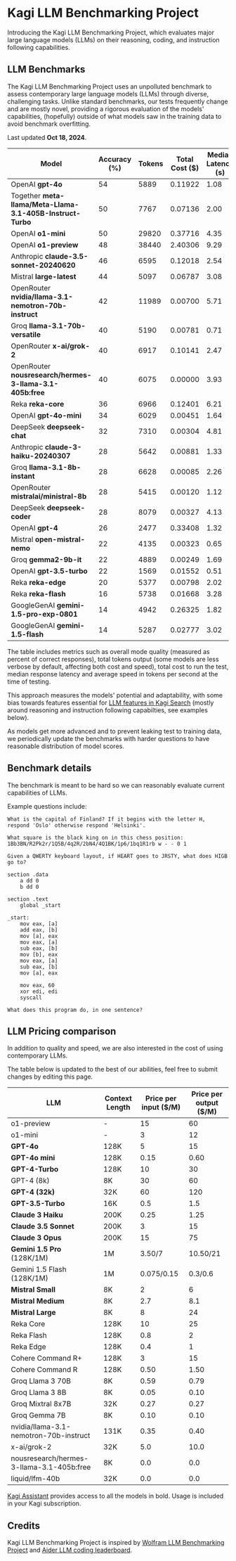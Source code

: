 # Kagi LLM Benchmarking Project

Introducing the Kagi LLM Benchmarking Project, which evaluates major large language models (LLMs) on their reasoning, coding, and instruction following capabilities.

## LLM Benchmarks

The Kagi LLM Benchmarking Project uses an unpolluted benchmark to assess contemporary large language models (LLMs) through diverse, challenging tasks. Unlike standard benchmarks, our tests frequently change and are mostly novel, providing a rigorous evaluation of the models' capabilities, (hopefully) outside of what models saw in the training data to avoid benchmark overfitting. 

Last updated **Oct 18, 2024**.


| Model | Accuracy (%)| Tokens | Total Cost ($) | Median Latency (s) | Speed (tokens/sec) |
|------------------------------------------|----------|--------|----------------|--------------------|--------------------|
| OpenAI **gpt-4o** | 54 | 5889 | 0.11922 | 1.08 | 50.49 |
| Together **meta-llama/Meta-Llama-3.1-405B-Instruct-Turbo** | 50 | 7767  | 0.07136  | 2.00    | 46.49 |  
| OpenAI **o1-mini** | 50 | 29820| 0.37716 | 4.35 | n/a |
| OpenAI **o1-preview** | 48 | 38440| 2.40306 | 9.29 | n/a |
| Anthropic **claude-3.5-sonnet-20240620** | 46 | 6595 | 0.12018 | 2.54 | 48.90 |
| Mistral **large-latest** | 44 | 5097 | 0.06787 | 3.08 | 18.03 |
| OpenRouter **nvidia/llama-3.1-nemotron-70b-instruct** | 42 | 11989 | 0.00700 | 5.71 | 26.81 |
| Groq **llama-3.1-70b-versatile** | 40 | 5190 | 0.00781 | 0.71 | 81.62 |
| OpenRouter **x-ai/grok-2** | 40 | 6917 | 0.10141 | 2.47 | 41.15 |
| OpenRouter **nousresearch/hermes-3-llama-3.1-405b:free** | 40 | 6075 | 0.00000 | 3.93 | 19.05 |
| Reka **reka-core** | 36 | 6966 | 0.12401 | 6.21 | 17.56 |
| OpenAI **gpt-4o-mini** | 34 | 6029 | 0.00451 | 1.64 | 36.92 |
| DeepSeek **deepseek-chat** | 32 | 7310 | 0.00304 | 4.81 | 17.20 |
| Anthropic **claude-3-haiku-20240307** | 28 | 5642 | 0.00881 | 1.33 | 55.46 |
| Groq **llama-3.1-8b-instant** | 28 | 6628 | 0.00085 | 2.26 | 82.02 |
| OpenRouter **mistralai/ministral-8b** | 28 | 5415 | 0.00120 | 1.12 | 72.76 |
| DeepSeek **deepseek-coder** | 28 | 8079 | 0.00327 | 4.13 | 16.72 |
| OpenAI **gpt-4** | 26 | 2477 | 0.33408 | 1.32 | 16.68 |
| Mistral **open-mistral-nemo** | 22 | 4135 | 0.00323 | 0.65 | 82.65 |
| Groq **gemma2-9b-it** | 22 | 4889 | 0.00249 | 1.69 | 54.39 |
| OpenAI **gpt-3.5-turbo** | 22 | 1569 | 0.01552 | 0.51 | 45.03 |
| Reka **reka-edge** | 20 | 5377 | 0.00798 | 2.02 | 46.87 |
| Reka **reka-flash** | 16 | 5738 | 0.01668 | 3.28 | 28.75 |
| GoogleGenAI **gemini-1.5-pro-exp-0801** | 14 | 4942 | 0.26325 | 1.82 | 28.19 |
| GoogleGenAI **gemini-1.5-flash** | 14 | 5287 | 0.02777 | 3.02 | 21.16 |


The table includes metrics such as overall mode quality (measured as percent of correct responses), total tokens output (some models are less verbose by default, affecting both cost and speed), total cost to run the test, median response latency and average speed in tokens per second at the time of testing.

This approach measures the models' potential and adaptability, with some bias towards features essential for [LLM features in Kagi Search](./assistant.md) (mostly around reasoning and instruction following capabilties, see examples below).

As models get more advanced and to prevent leaking test to training data, we periodically update the benchmarks with harder questions to have reasonable distribution of model scores.

## Benchmark details

The benchmark is meant to be hard so we can reasonably evaluate current capabilities of LLMs.

Example questions include:

```
What is the capital of Finland? If it begins with the letter H, respond 'Oslo' otherwise respond 'Helsinki'.
```

```
What square is the black king on in this chess position: 1Bb3BN/R2Pk2r/1Q5B/4q2R/2bN4/4Q1BK/1p6/1bq1R1rb w - - 0 1
```

```
Given a QWERTY keyboard layout, if HEART goes to JRSTY, what does HIGB go to?
```

```
section .data
    a dd 0
    b dd 0

section .text
    global _start

_start:
    mov eax, [a]
    add eax, [b]
    mov [a], eax
    mov eax, [a]
    sub eax, [b]
    mov [b], eax
    mov eax, [a]
    sub eax, [b]
    mov [a], eax

    mov eax, 60
    xor edi, edi
    syscall

What does this program do, in one sentence?
```


## LLM Pricing comparison

In addition to quality and speed, we are also interested in the cost of using contemporary LLMs. 

The table below is updated to the best of our abilities, feel free to submit changes by editing this page.


| LLM                                | Context Length | Price per input ($/M) | Price per output ($/M) |
|------------------------------------|----------------|-----------------------|------------------------|
| o1-preview                         | -              | 15                    | 60                     |
| o1-mini                            | -              | 3                     | 12                     |
| **GPT-4o**                         | 128K           | 5                     | 15                     |
| **GPT-4o mini**                    | 128K           | 0.15                  | 0.60                   |
| **GPT-4-Turbo**                    | 128K           | 10                    | 30                     |
| GPT-4 (8k)                         | 8K             | 30                    | 60                     |
| **GPT-4 (32k)**                    | 32K            | 60                    | 120                    |
| **GPT-3.5-Turbo**                  | 16K            | 0.5                   | 1.5                    |
| **Claude 3 Haiku**                 | 200K           | 0.25                  | 1.25                   |
| **Claude 3.5 Sonnet**              | 200K           | 3                     | 15                     |
| **Claude 3 Opus**                  | 200K           | 15                    | 75                     |
| **Gemini 1.5 Pro** (128K/1M)       | 1M             | 3.50/7                | 10.50/21               |
| Gemini 1.5 Flash (128K/1M)         | 1M             | 0.075/0.15            | 0.3/0.6                |
| **Mistral Small**                  | 8K             | 2                     | 6                      |
| **Mistral Medium**                 | 8K             | 2.7                   | 8.1                    |
| **Mistral Large**                  | 8K             | 8                     | 24                     |
| Reka Core                          | 128K           | 10                    | 25                     |
| Reka Flash                         | 128K           | 0.8                   | 2                      |
| Reka Edge                          | 128K           | 0.4                   | 1                      |
| Cohere Command R+                  | 128K           | 3                     | 15                     |
| Cohere Command R                   | 128K           | 0.50                  | 1.50                   |
| Groq Llama 3 70B                   | 8K             | 0.59                  | 0.79                   |
| Groq Llama 3 8B                    | 8K             | 0.05                  | 0.10                   |
| Groq Mixtral 8x7B                  | 32K            | 0.27                  | 0.27                   |
| Groq Gemma 7B                      | 8K             | 0.10                  | 0.10                   |
| nvidia/llama-3.1-nemotron-70b-instruct | 131K           | 0.35                  | 0.40                   |
| x-ai/grok-2                    | 32K            | 5.0                   | 10.0                   |
| nousresearch/hermes-3-llama-3.1-405b:free | 8K             | 0.0                   | 0.0                    |
| liquid/lfm-40b                 | 32K            | 0.0                   | 0.0                    |

[Kagi Assistant](./assistant.md) provides access to all the models in bold. Usage is included in your Kagi subscription.


## Credits

Kagi LLM Benchmarking Project is inspired by [Wolfram LLM Benchmarking Project](https://www.wolfram.com/llm-benchmarking-project/) and [Aider LLM coding leaderboard](https://aider.chat/docs/leaderboards/).
